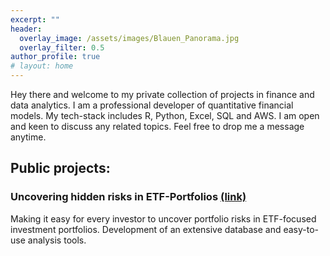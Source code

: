 ```yaml
---
excerpt: ""
header:
  overlay_image: /assets/images/Blauen_Panorama.jpg
  overlay_filter: 0.5
author_profile: true
# layout: home
---
```


Hey there and welcome to my private collection of projects in finance and data analytics. I am a professional developer of quantitative financial models. My tech-stack includes R, Python, Excel, SQL and AWS. I am open and keen to discuss any related topics. Feel free to drop me a message anytime.


## Public projects:


### Uncovering hidden risks in ETF-Portfolios [(link)](/overview/)

Making it easy for every investor to uncover portfolio risks in ETF-focused investment portfolios. Development of an extensive database and easy-to-use analysis tools.




